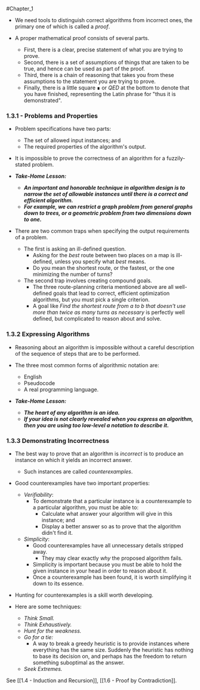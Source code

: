 #Chapter_1 
- We need tools to distinguish correct algorithms from incorrect ones, the primary one of which is called a *proof*.

- A proper mathematical proof consists of several parts.
	- First, there is a clear, precise statement of what you are trying to prove.
	- Second, there is a set of assumptions of things that are taken to be true, and hence can be used as part of the proof.
	- Third, there is a chain of reasoning that takes you from these assumptions to the statement you are trying to prove.
	- Finally, there is a little square ∎ or *QED* at the bottom to denote that you have finished, representing the Latin phrase for "thus it is demonstrated". 

### 1.3.1 - Problems and Properties
- Problem specifications have two parts:
	- The set of allowed input instances; and
	- The required properties of the algorithm's output.
- It is impossible to prove the correctness of an algorithm for a fuzzily-stated problem.

- ***Take-Home Lesson:***
	- ***An important and honorable technique in algorithm design is to narrow the set of allowable instances until there *is* a correct and efficient algorithm.***
	- ***For example, we can restrict a graph problem from general graphs down to trees, or a geometric problem from two dimensions down to one.***

- There are two common traps when specifying the output requirements of a problem.
	- The first is asking an ill-defined question.
		- Asking for the *best* route between two places on a map is ill-defined, unless you specify what *best* means.
		- Do you mean the shortest route, or the fastest, or the one minimizing the number of turns?
	- The second trap involves creating compound goals.
		- The three route-planning criteria mentioned above are all well-defined goals that lead to correct, efficient optimization algorithms, but you must pick a single criterion.
		- A goal like *Find the shortest route from a to b that doesn't use more than twice as many turns as necessary* is perfectly well defined, but complicated to reason about and solve.

### 1.3.2 Expressing Algorithms
- Reasoning about an algorithm is impossible without a careful description of the sequence of steps that are to be performed.
- The three most common forms of algorithmic notation are:
	- English
	- Pseudocode
	- A real programming language.

- ***Take-Home Lesson:***
	- ***The heart of any algorithm is an *idea*.***
	- ***If your idea is not clearly revealed when you express an algorithm, then you are using too low-level a notation to describe it.***

### 1.3.3 Demonstrating Incorrectness
- The best way to prove that an algorithm is *incorrect* is to produce an instance on which it yields an incorrect answer.
	- Such instances are called *counterexamples*.

- Good counterexamples have two important properties:
	- *Verifiability*:
		- To demonstrate that a particular instance is a counterexample to a particular algorithm, you must be able to:
			- Calculate what answer your algorithm will give in this instance; and
			- Display a better answer so as to prove that the algorithm didn't find it.
	- *Simplicity*:
		- Good counterexamples have all unnecessary details stripped away.
			- They may clear exactly *why* the proposed algorithm fails.
		- Simplicity is important because you must be able to hold the given instance in your head in order to reason about it.
		- Once a counterexample has been found, it is worth simplifying it down to its essence.

- Hunting for counterexamples is a skill worth developing.
- Here are some techniques:
	- *Think Small.*
	- *Think Exhaustively.*
	- *Hunt for the weakness.*
	- *Go for a tie:*
		- A way to break a greedy heuristic is to provide instances where everything has the same size. Suddenly the heuristic has nothing to base its decision on, and perhaps has the freedom to return something suboptimal as the answer.
	- *Seek Extremes.*

See [[1.4 - Induction and Recursion]], [[1.6 - Proof by Contradiction]].